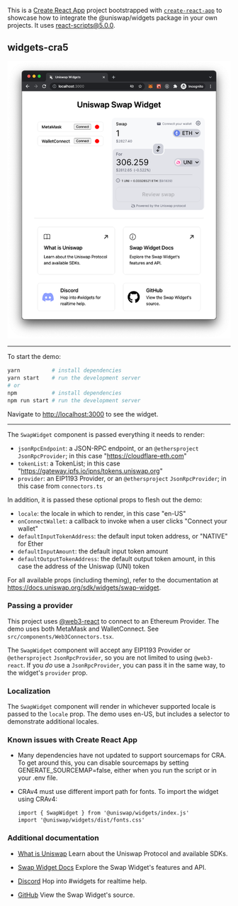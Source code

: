 This is a [Create React App](https://create-react-app.dev/) project bootstrapped with [`create-react-app`](https://create-react-app.dev/docs/getting-started) to showcase how to integrate the @uniswap/widgets package in your own projects. It uses react-scripts@5.0.0.

## widgets-cra5

![Uniswap Widgets](uniswap-widgets.png)

---

To start the demo:

```bash
yarn          # install dependencies
yarn start    # run the development server
# or
npm           # install dependencies
npm run start # run the development server
```

Navigate to [http://localhost:3000](http://localhost:3000) to see the widget.

---

The `SwapWidget` component is passed everything it needs to render:

- `jsonRpcEndpoint`: a JSON-RPC endpoint, or an `@ethersproject` `JsonRpcProvider`; in this case "https://cloudflare-eth.com"
- `tokenList`: a TokenList; in this case "https://gateway.ipfs.io/ipns/tokens.uniswap.org"
- `provider`: an EIP1193 Provider, or an `@ethersproject` `JsonRpcProvider`; in this case from `connectors.ts`

In addition, it is passed these optional props to flesh out the demo:

- `locale`: the locale in which to render, in this case "en-US"
- `onConnectWallet`: a callback to invoke when a user clicks "Connect your wallet"
- `defaultInputTokenAddress`: the default input token address, or "NATIVE" for Ether
- `defaultInputAmount`: the default input token amount
- `defaultOutputTokenAddress`: the default output token amount, in this case the address of the Uniswap (UNI) token

For all available props (including theming), refer to the documentation at https://docs.uniswap.org/sdk/widgets/swap-widget.

### Passing a provider

This project uses [@web3-react](https://github.com/NoahZinsmeister/web3-react) to connect to an Ethereum Provider. The demo uses both MetaMask and WalletConnect. See `src/components/Web3Connectors.tsx`.

The `SwapWidget` component will accept any EIP1193 Provider or `@ethersproject` `JsonRpcProvider`, so you are not limited to using `@web3-react`. If you _do_ use a `JsonRpcProvider`, you can pass it in the same way, to the widget's `provider` prop.

### Localization

The `SwapWidget` component will render in whichever supported locale is passed to the `locale` prop. The demo uses en-US, but includes a selector to demonstrate additional locales.

### Known issues with Create React App

- Many dependencies have not updated to support sourcemaps for CRA. To get around this, you can disable sourcemaps by setting GENERATE_SOURCEMAP=false, either when you run the script or in your .env file.

- CRAv4 must use different import path for fonts. To import the widget using CRAv4:

      import { SwapWidget } from '@uniswap/widgets/index.js'
      import '@uniswap/widgets/dist/fonts.css'

### Additional documentation

- [What is Uniswap](https://docs.uniwap.org/)
  Learn about the Uniswap Protocol and available SDKs.

- [Swap Widget Docs](https://docs.uniswap.org/sdk/widgets/swap-widget)
  Explore the Swap Widget's features and API.

- [Discord](https://discord.gg/ybKVQUWb4s)
  Hop into #widgets for realtime help.

- [GitHub](https://github.com/Uniswap/interface/blob/main/src/lib/index.tsx)
  View the Swap Widget's source.
